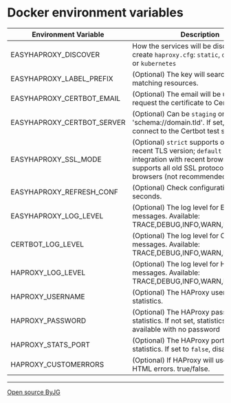# Docker environment variables

| Environment Variable         | Description                                                                                                                                                                                    | Default       |
|------------------------------|------------------------------------------------------------------------------------------------------------------------------------------------------------------------------------------------|---------------|
| EASYHAPROXY_DISCOVER         | How the services will be discovered to create `haproxy.cfg`:  `static`, `docker`, `swarm` or `kubernetes`                                                                                      | **required**  |
| EASYHAPROXY_LABEL_PREFIX     | (Optional) The key will search for matching resources.                                                                                                                                         | `easyhaproxy` |
| EASYHAPROXY_CERTBOT_EMAIL    | (Optional) The email will be used to request the certificate to Certbox                                                                                                                        | *empty*       |
| EASYHAPROXY_CERTBOT_SERVER   | (Optional) Can be `staging` or 'schema://domain.tld'. If set, will try to connect to the Certbot test server                                                                                   | *empty*       |
| EASYHAPROXY_SSL_MODE         | (Optional) `strict` supports only the most recent TLS version; `default` good SSL integration with recent browsers; `loose` supports all old SSL protocols for old browsers (not recommended). | `default`     |
| EASYHAPROXY_REFRESH_CONF     | (Optional) Check configuration every N seconds.                                                                                                                                                | 10            |
| EASYHAPROXY_LOG_LEVEL        | (Optional) The log level for EasyHAproxy messages. Available: TRACE,DEBUG,INFO,WARN,ERROR,FATAL                                                                                                | DEBUG         |
| CERTBOT_LOG_LEVEL            | (Optional) The log level for Certbot messages. Available: TRACE,DEBUG,INFO,WARN,ERROR,FATAL                                                                                                    | DEBUG         |
| HAPROXY_LOG_LEVEL            | (Optional) The log level for HAProxy messages. Available: TRACE,DEBUG,INFO,WARN,ERROR,FATAL                                                                                                    | DEBUG         |
| HAPROXY_USERNAME             | (Optional) The HAProxy username to the statistics.                                                                                                                                             | `admin`       |
| HAPROXY_PASSWORD             | (Optional) The HAProxy password to the statistics. If not set, statistics will be available with no password                                                                                   | *empty*       |
| HAPROXY_STATS_PORT           | (Optional) The HAProxy port to the statistics. If set to `false`, disable statistics                                                                                                           | `1936`        |
| HAPROXY_CUSTOMERRORS         | (Optional) If HAProxy will use custom HTML errors. true/false.                                                                                                                                 | `false`       |



----
[Open source ByJG](http://opensource.byjg.com)
